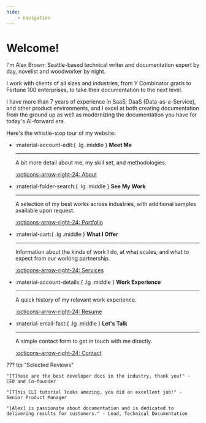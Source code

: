 ```yaml
---
hide:
    - navigation
---
```


# Welcome!

I'm Alex Brown: Seattle-based technical writer and documentation expert by day, novelist and woodworker by night. 

I work with clients of all sizes and industries, from Y Combinator grads to Fortune 100 enterprises, to take their documentation to the next level. 

I have more than 7 years of experience in SaaS, DaaS (Data-as-a-Service), and other product environments, and I excel at both creating documentation from the ground up as well as modernizing the documentation you have for today's AI-forward era. 

Here's the whistle-stop tour of my website:

<div class="grid cards" markdown>

-   :material-account-edit:{ .lg .middle } **Meet Me**
    
    ---
    
    A bit more detail about me, my skill set, and methodologies.

    [:octicons-arrow-right-24: About](/about/)

-   :material-folder-search:{ .lg .middle } **See My Work**

    ---

    A selection of my best works across industries, with additional samples available upon request.

    [:octicons-arrow-right-24: Portfolio](/portfolio/)

-   :material-cart:{ .lg .middle } **What I Offer**

    ---

    Information about the kinds of work I do, at what scales, and what to expect from our working partnership.

    [:octicons-arrow-right-24: Services](/services/)

-   :material-account-details:{ .lg .middle } **Work Experience**

    ---

    A quick history of my relevant work experience.

    [:octicons-arrow-right-24: Resume](/resume/)

-   :material-email-fast:{ .lg .middle } **Let's Talk**

    ---

    A simple contact form to get in touch with me directly.

    [:octicons-arrow-right-24: Contact](/contact/)

</div>

??? tip "Selected Reviews"

    "[T]hese are the best developer docs in the industry, thank you!" - CEO and Co-founder

    "[T]his CLI tutorial looks amazing, you did an excellent job!" - Senior Product Manager

    "[Alex] is passionate about documentation and is dedicated to delivering results for customers." - Lead, Technical Documentation